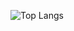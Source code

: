 ![Top Langs](https://github-readme-stats.vercel.app/api/top-langs/?username=fen0268&layout=compact&theme=onedark)

